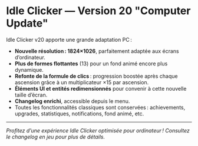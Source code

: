 # Idle Clicker — Version 20 "Computer Update"

Idle Clicker v20 apporte une grande adaptation PC :

- **Nouvelle résolution : 1824×1026**, parfaitement adaptée aux écrans d’ordinateur.
- **Plus de formes flottantes** (13) pour un fond animé encore plus dynamique.
- **Refonte de la formule de clics** : progression boostée après chaque ascension grâce à un multiplicateur ×15 par ascension.
- **Éléments UI et entités redimensionnés** pour convenir à cette nouvelle taille d’écran.
- **Changelog enrichi**, accessible depuis le menu.
- Toutes les fonctionnalités classiques sont conservées : achievements, upgrades, statistiques, notifications, fond animé, etc.

---

*Profitez d’une expérience Idle Clicker optimisée pour ordinateur ! Consultez le changelog en jeu pour plus de détails.*
